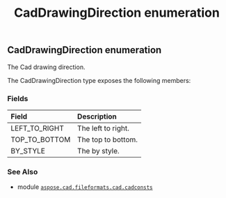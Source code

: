 ﻿---
title: CadDrawingDirection enumeration
second_title: Aspose.CAD for Python via .NET API References
description: 
type: docs
weight: 100
url: /aspose.cad.fileformats.cad.cadconsts/caddrawingdirection/
is_root: false
---

## CadDrawingDirection enumeration

The Cad drawing direction.



The CadDrawingDirection type exposes the following members:

### Fields
| Field | Description |
| :- | :- |
| LEFT_TO_RIGHT | The left to right. |
| TOP_TO_BOTTOM | The top to bottom. |
| BY_STYLE | The by style. |



### See Also
* module [`aspose.cad.fileformats.cad.cadconsts`](..)
